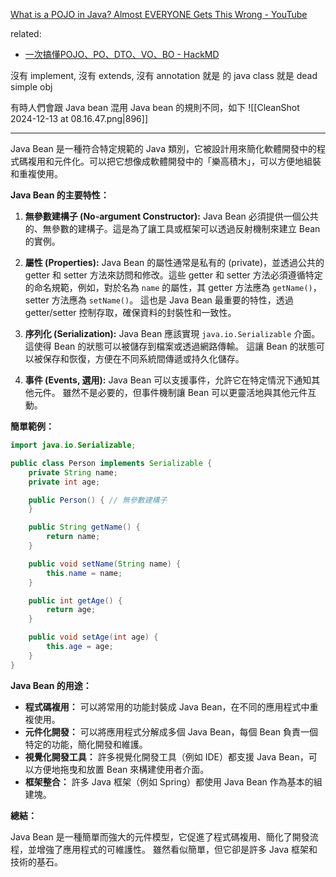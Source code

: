[What is a POJO in Java? Almost EVERYONE Gets This Wrong - YouTube](https://www.youtube.com/watch?v=oqPiEc2zNb0)

related:
- [一次搞懂POJO、PO、DTO、VO、BO - HackMD](https://hackmd.io/@MonsterLee/HJyAdgRBB)

 沒有 implement, 沒有 extends, 沒有 annotation 就是 的 java class
 就是 dead simple obj


有時人們會跟 Java bean 混用
Java bean 的規則不同，如下
![[CleanShot 2024-12-13 at 08.16.47.png|896]]


---

Java Bean 是一種符合特定規範的 Java 類別，它被設計用來簡化軟體開發中的程式碼複用和元件化。可以把它想像成軟體開發中的「樂高積木」，可以方便地組裝和重複使用。

**Java Bean 的主要特性：**

1. **無參數建構子 (No-argument Constructor):**  Java Bean 必須提供一個公共的、無參數的建構子。這是為了讓工具或框架可以透過反射機制來建立 Bean 的實例。

2. **屬性 (Properties):**  Java Bean 的屬性通常是私有的 (private)，並透過公共的 getter 和 setter 方法來訪問和修改。這些 getter 和 setter 方法必須遵循特定的命名規範，例如，對於名為 `name` 的屬性，其 getter 方法應為 `getName()`，setter 方法應為 `setName()`。  這也是 Java Bean 最重要的特性，透過 getter/setter 控制存取，確保資料的封裝性和一致性。

3. **序列化 (Serialization):**  Java Bean 應該實現 `java.io.Serializable` 介面。這使得 Bean 的狀態可以被儲存到檔案或透過網路傳輸。  這讓 Bean 的狀態可以被保存和恢復，方便在不同系統間傳遞或持久化儲存。

4. **事件 (Events, 選用):** Java Bean 可以支援事件，允許它在特定情況下通知其他元件。  雖然不是必要的，但事件機制讓 Bean 可以更靈活地與其他元件互動。


**簡單範例：**

```java
import java.io.Serializable;

public class Person implements Serializable {
    private String name;
    private int age;

    public Person() { // 無參數建構子
    }

    public String getName() {
        return name;
    }

    public void setName(String name) {
        this.name = name;
    }

    public int getAge() {
        return age;
    }

    public void setAge(int age) {
        this.age = age;
    }
}
```

**Java Bean 的用途：**

* **程式碼複用：**  可以將常用的功能封裝成 Java Bean，在不同的應用程式中重複使用。
* **元件化開發：**  可以將應用程式分解成多個 Java Bean，每個 Bean 負責一個特定的功能，簡化開發和維護。
* **視覺化開發工具：**  許多視覺化開發工具（例如 IDE）都支援 Java Bean，可以方便地拖曳和放置 Bean 來構建使用者介面。
* **框架整合：**  許多 Java 框架（例如 Spring）都使用 Java Bean 作為基本的組建塊。


**總結：**

Java Bean 是一種簡單而強大的元件模型，它促進了程式碼複用、簡化了開發流程，並增強了應用程式的可維護性。 雖然看似簡單，但它卻是許多 Java 框架和技術的基石。
